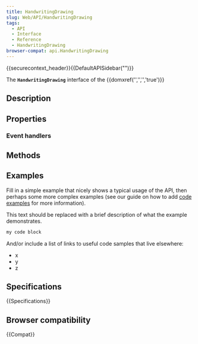 ```yaml
---
title: HandwritingDrawing
slug: Web/API/HandwritingDrawing
tags:
  - API
  - Interface
  - Reference
  - HandwritingDrawing
browser-compat: api.HandwritingDrawing
---
```

{{securecontext_header}}{{DefaultAPISidebar("")}}

The **`HandwritingDrawing`** interface of the {{domxref('','','','true')}} 

## Description

 

## Properties



### Event handlers



## Methods



## Examples

Fill in a simple example that nicely shows a typical usage of the API, then perhaps some more complex examples (see our guide on how to add [code examples](/en-US/docs/MDN/Contribute/Structures/Code_examples) for more information).

This text should be replaced with a brief description of what the example demonstrates.

```js
my code block
```

And/or include a list of links to useful code samples that live elsewhere:

*   x
*   y
*   z

## Specifications

{{Specifications}}

## Browser compatibility

{{Compat}}

